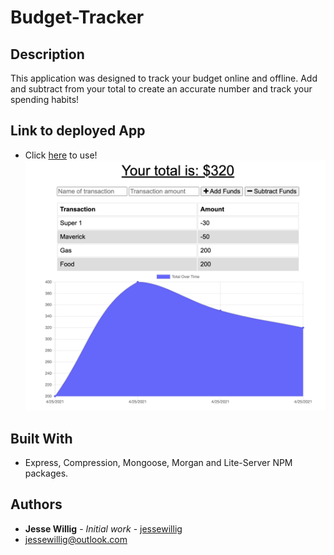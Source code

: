# Budget-Tracker

## Description

This application was designed to track your budget online and offline. Add and subtract from your total to create an accurate number and track your spending habits!

## Link to deployed App
* Click [here]() to use!
![Budget](/public/assets/budget.png)


## Built With

* Express, Compression, Mongoose, Morgan and Lite-Server NPM packages.


## Authors

* **Jesse Willig** - *Initial work* - [jessewillig](https://github.com/jessewillig)
* [jessewillig@outlook.com](mailto:jessewillig@outlook.com)